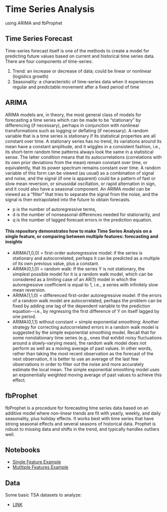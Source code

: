 # Time Series Analysis
using ARIMA and fbProphet

## Time Series Forecast
Time-series forecast itself is one of the methods to create a model for predicting future values based on current and historical time series data. There are four components of time-series:
1. Trend: an increase or decrease of data; could be linear or nonlinear (logistics growth)
2. Seasonality: a characteristic of time-series data when it experiences regular and predictable movement after a fixed period of time



## ARIMA
ARIMA models are, in theory, the most general class of models for forecasting a time series which can be made to be “stationary” by differencing (if necessary), perhaps in conjunction with nonlinear transformations such as logging or deflating (if necessary). A random variable that is a time series is stationary if its statistical properties are all constant over time.  A stationary series has no trend, its variations around its mean have a constant amplitude, and it wiggles in a consistent fashion, i.e., its short-term random time patterns always look the same in a statistical sense.  The latter condition means that its autocorrelations (correlations with its own prior deviations from the mean) remain constant over time, or equivalently, that its power spectrum remains constant over time.  A random variable of this form can be viewed (as usual) as a combination of signal and noise, and the signal (if one is apparent) could be a pattern of fast or slow mean reversion, or sinusoidal oscillation, or rapid alternation in sign, and it could also have a seasonal component.  An ARIMA model can be viewed as a “filter” that tries to separate the signal from the noise, and the signal is then extrapolated into the future to obtain forecasts.

* p is the number of autoregressive terms, 
* d is the number of nonseasonal differences needed for stationarity, and 
* q is the number of lagged forecast errors in the prediction equation. 

#### This repository demonstrates how to make Time Series Analysis on a single feature, or comparing between multiple features: forecasting and insights
* ARIMA(1,0,0) = first-order autoregressive model:
if the series is stationary and autocorrelated, perhaps it can be predicted as a multiple of its own previous value, plus a constant.
* ARIMA(0,1,0) = random walk:
If the series Y is not stationary, the simplest possible model for it is a random walk model, which can be considered as a limiting case of an AR(1) model in which the autoregressive coefficient is equal to 1, i.e., a series with infinitely slow mean reversion.
* ARIMA(1,1,0) = differenced first-order autoregressive model:
If the errors of a random walk model are autocorrelated, perhaps the problem can be fixed by adding one lag of the dependent variable to the prediction equation--i.e., by regressing the first difference of Y on itself lagged by one period.
* ARIMA(0,1,1) without constant = simple exponential smoothing:
Another strategy for correcting autocorrelated errors in a random walk model is suggested by the simple exponential smoothing model. Recall that for some nonstationary time series (e.g., ones that exhibit noisy fluctuations around a slowly-varying mean), the random walk model does not perform as well as a moving average of past values. In other words, rather than taking the most recent observation as the forecast of the next observation, it is better to use an average of the last few observations in order to filter out the noise and more accurately estimate the local mean. The simple exponential smoothing model uses an exponentially weighted moving average of past values to achieve this effect.

## fbProphet
fbProphet is a procedure for forecasting time series data based on an additive model where non-linear trends are fit with yearly, weekly, and daily seasonality, plus holiday effects. It works best with time series that have strong seasonal effects and several seasons of historical data. Prophet is robust to missing data and shifts in the trend, and typically handles outliers well.

## Notebooks
* [Single Feature Example](https://github.com/jonykoren/Time_Series_Analysis/blob/master/Minimum_Daily_Temperatures.ipynb)
* [Mutltiple Features Example](https://github.com/jonykoren/Time_Series_Analysis/blob/master/Superstore.ipynb)

## Data
Some basic TSA datasets to analyze:
* [LINK](https://github.com/jonykoren/Time_Series_Analysis/tree/master/data)

